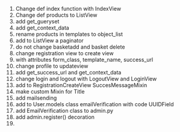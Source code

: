 1. Change def index function with IndexView
2. Change def products to ListView
3. add get_gueryset
4. add get_context_data
5. rename products in templates to object_list
6. add to ListView a paginator
7. do not change basketadd and basket delete
8. change registration view to create view
9. with attributes form_class, template_name, success_url
10. change profile to updateview
11. add get_success_url and get_context_data
12. change login and logout with LogoutView and LoginView
13. add to RegistrationCreateView SuccesMessageMixin
14. make custom Mixin for Title
15. add mailsending
16. add to User.models class emailVerification with code UUIDField
17. add EmailVerification class to admin.py
18. add admin.register() decoration
19. 